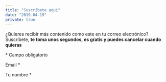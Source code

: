 ```yaml
---
title: "Suscríbete aquí"
date: "2019-04-19"
private: true
---
```


¿Quieres recibir más contenido como este en tu correo electrónico? Suscríbete, **te toma unos segundos, es gratis y puedes cancelar cuando quieras**

\* Campo obligatorio

Email \* 

Tu nombre \*
